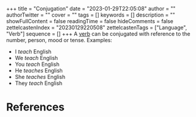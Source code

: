 +++
title = "Conjugation"
date = "2023-01-29T22:05:08"
author = ""
authorTwitter = ""
cover = ""
tags = []
keywords = []
description = ""
showFullContent = false
readingTime = false
hideComments = false
zettelcastenIndex = "20230129220508"
zettelcastenTags = ["Language", "Verb"]
sequence = []
+++
A [verb](Verb.md) can be conjugated with reference to the number, person, mood or tense. Examples:

* I *teach* English
* We *teach* English
* You *teach* English
* He *teaches* English
* She *teaches* English
* They *teach* English

# References
